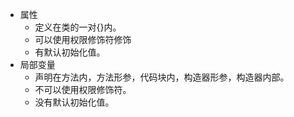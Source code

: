 - 属性
	- 定义在类的一对{}内。
	- 可以使用权限修饰符修饰
	- 有默认初始化值。
- 局部变量
	- 声明在方法内，方法形参，代码块内，构造器形参，构造器内部。
	- 不可以使用权限修饰符。 
	- 没有默认初始化值。